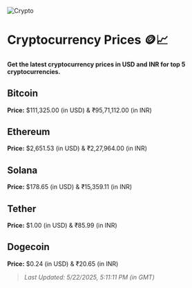 
![Crypto](https://www.techguide.com.au/wp-content/uploads/2020/11/crypto3.jpeg)

# Cryptocurrency Prices 🪙📈

#### Get the latest cryptocurrency prices in USD and INR for top 5 cryptocurrencies.

## Bitcoin

**Price:** $111,325.00 (in USD) & ₹95,71,112.00 (in INR)

## Ethereum

**Price:** $2,651.53 (in USD) & ₹2,27,964.00 (in INR)

## Solana

**Price:** $178.65 (in USD) & ₹15,359.11 (in INR)

## Tether

**Price:** $1.00 (in USD) & ₹85.99 (in INR)

## Dogecoin

**Price:** $0.24 (in USD) & ₹20.65 (in INR)

> _Last Updated: 5/22/2025, 5:11:11 PM (in GMT)_
